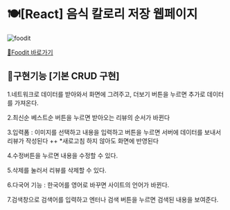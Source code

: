 # 🍽[React] 음식 칼로리 저장 웹페이지

![foodit](https://user-images.githubusercontent.com/88611957/158111256-37edb54e-b356-48f6-b35c-e1adbfd6bdb1.png)


[🍔Foodit 바로가기](https://didi2578.github.io/foodit)


## 📃구현기능 [기본 CRUD 구현]

 1.네트워크로 데이터를 받아와서 화면에 그려주고, 더보기 버튼을 누르면 추가로 데이터를 가져온다.
 
 2.최신순 베스트순 버튼을 누르면 받아오는 리뷰의 순서가 바뀐다
 
 3.입력폼 : 이미지를 선택하고 내용을 입력하고 버튼을 누르면 서버에 데이터를 보내서 리뷰가 작성된다 
 ++ *새로고침 하지 않아도 화면에 반영된다
 
 4.수정버튼을 누르면 내용을 수정할 수 있다.
 
 5.삭제를 눌러서 리뷰를 삭제할 수 있다.
 
 6.다국어 기능 : 한국어를 영어로 바꾸면 사이트의 언어가 바뀐다.
 
 7.검색창으로 검색어를 입력하고 엔터나 검색 버튼을 누르면 검색된 내용을 보여준다.
 
